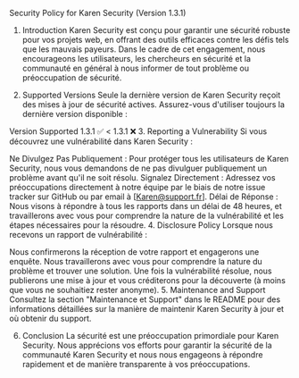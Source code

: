 Security Policy for Karen Security (Version 1.3.1)
1. Introduction
Karen Security est conçu pour garantir une sécurité robuste pour vos projets web, en offrant des outils efficaces contre les défis tels que les mauvais payeurs. Dans le cadre de cet engagement, nous encourageons les utilisateurs, les chercheurs en sécurité et la communauté en général à nous informer de tout problème ou préoccupation de sécurité.

2. Supported Versions
Seule la dernière version de Karen Security reçoit des mises à jour de sécurité actives. Assurez-vous d'utiliser toujours la dernière version disponible :

Version	Supported
1.3.1	:white_check_mark:
< 1.3.1	:x:
3. Reporting a Vulnerability
Si vous découvrez une vulnérabilité dans Karen Security :

Ne Divulgez Pas Publiquement : Pour protéger tous les utilisateurs de Karen Security, nous vous demandons de ne pas divulguer publiquement un problème avant qu'il ne soit résolu.
Signalez Directement : Adressez vos préoccupations directement à notre équipe par le biais de notre issue tracker sur GitHub ou par email à [Karen@support.fr].
Délai de Réponse : Nous visons à répondre à tous les rapports dans un délai de 48 heures, et travaillerons avec vous pour comprendre la nature de la vulnérabilité et les étapes nécessaires pour la résoudre.
4. Disclosure Policy
Lorsque nous recevons un rapport de vulnérabilité :

Nous confirmerons la réception de votre rapport et engagerons une enquête.
Nous travaillerons avec vous pour comprendre la nature du problème et trouver une solution.
Une fois la vulnérabilité résolue, nous publierons une mise à jour et vous créditerons pour la découverte (à moins que vous ne souhaitiez rester anonyme).
5. Maintenance and Support
Consultez la section "Maintenance et Support" dans le README pour des informations détaillées sur la manière de maintenir Karen Security à jour et où obtenir du support.

6. Conclusion
La sécurité est une préoccupation primordiale pour Karen Security. Nous apprécions vos efforts pour garantir la sécurité de la communauté Karen Security et nous nous engageons à répondre rapidement et de manière transparente à vos préoccupations.